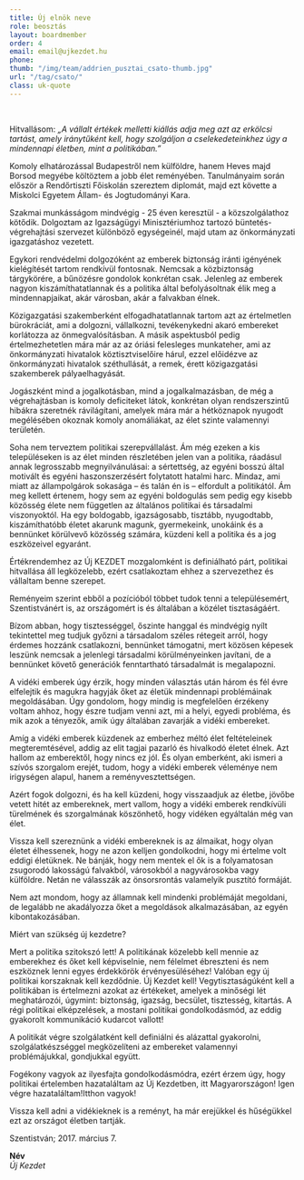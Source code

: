 ```yaml
---
title: Új elnök neve
role: beosztás
layout: boardmember
order: 4
email: email@ujkezdet.hu
phone:
thumb: "/img/team/addrien_pusztai_csato-thumb.jpg"
url: "/tag/csato/"
class: uk-quote
---
```


<br>

Hitvallásom: *„A vállalt értékek melletti kiállás adja meg azt az erkölcsi tartást, amely iránytűként kell, hogy szolgáljon a cselekedeteinkhez úgy a mindennapi életben, mint a politikában.”*

Komoly elhatározással Budapestről nem külföldre, hanem Heves majd Borsod megyébe költöztem a jobb élet reményében. Tanulmányaim során először a Rendőrtiszti Főiskolán szereztem diplomát, majd ezt követte a Miskolci Egyetem Állam- és Jogtudományi Kara.

Szakmai munkásságom mindvégig - 25 éven keresztül - a közszolgálathoz kötődik. Dolgoztam az Igazságügyi Minisztériumhoz tartozó büntetés-végrehajtási szervezet különböző egységeinél, majd utam az önkormányzati igazgatáshoz vezetett.

Egykori rendvédelmi dolgozóként az emberek biztonság iránti igényének kielégítését tartom rendkívül fontosnak. Nemcsak a közbiztonság tárgykörére, a bűnözésre gondolok konkrétan csak. Jelenleg az emberek nagyon kiszámíthatatlannak és a politika által befolyásoltnak élik meg a mindennapjaikat, akár városban, akár a falvakban élnek.

Közigazgatási szakemberként elfogadhatatlannak tartom azt az értelmetlen bürokráciát, ami a dolgozni, vállalkozni, tevékenykedni akaró embereket korlátozza az önmegvalósításban. A másik aspektusból pedig értelmezhetetlen mára már az az óriási felesleges munkateher, ami az önkormányzati hivatalok köztisztviselőire hárul, ezzel előidézve az önkormányzati hivatalok széthullását, a remek, érett közigazgatási szakemberek pályaelhagyását.

Jogászként mind a jogalkotásban, mind a jogalkalmazásban, de még a végrehajtásban is komoly deficiteket látok, konkrétan olyan rendszerszintű hibákra szeretnék rávilágítani, amelyek mára már a hétköznapok nyugodt megélésében okoznak komoly anomáliákat, az élet szinte valamennyi területén.

Soha nem terveztem politikai szerepvállalást. Ám még ezeken a kis településeken is az élet minden részletében jelen van a politika, ráadásul annak legrosszabb megnyilvánulásai: a sértettség, az egyéni bosszú által motivált és egyéni haszonszerzésért folytatott hatalmi harc. Mindaz, ami miatt az állampolgárok sokasága – és talán én is – elfordult a politikától. Ám meg kellett értenem, hogy sem az egyéni boldogulás sem pedig egy kisebb közösség élete nem független az általános politikai és társadalmi viszonyoktól. Ha egy boldogabb, igazságosabb, tisztább, nyugodtabb, kiszámíthatóbb életet akarunk magunk, gyermekeink, unokáink és a bennünket körülvevő közösség számára, küzdeni kell a politika és a jog eszközeivel egyaránt.

Értékrendemhez az Új KEZDET mozgalomként is definiálható párt, politikai hitvallása áll legközelebb, ezért csatlakoztam ehhez a szervezethez és vállaltam benne szerepet.

Reményeim szerint ebből a pozícióból többet tudok tenni a településemért, Szentistvánért is, az országomért is és általában a közélet tisztaságáért.

Bízom abban, hogy tisztességgel, őszinte hanggal és mindvégig nyílt tekintettel meg tudjuk győzni a társadalom széles rétegeit arról, hogy érdemes hozzánk csatlakozni, bennünket támogatni, mert közösen képesek leszünk nemcsak a jelenlegi társadalmi körülményeinken javítani, de a bennünket követő generációk fenntartható társadalmát is megalapozni.

A vidéki emberek úgy érzik, hogy minden választás után három és fél évre elfelejtik és magukra hagyják őket az életük mindennapi problémáinak megoldásában. Úgy gondolom, hogy mindig is megfelelően érzékeny voltam ahhoz, hogy észre tudjam venni azt, mi a helyi, egyedi probléma, és mik azok a tényezők, amik úgy általában zavarják a vidéki embereket.

Amíg a vidéki emberek küzdenek az emberhez méltó élet feltételeinek megteremtésével, addig az elit tagjai pazarló és hivalkodó életet élnek. Azt hallom az emberektől, hogy nincs ez jól. És olyan emberként, aki ismeri a szívós szorgalom erejét, tudom, hogy a vidéki emberek véleménye nem irigységen alapul, hanem a reményvesztettségen.

Azért fogok dolgozni, és ha kell küzdeni, hogy visszaadjuk az életbe, jövőbe vetett hitét az embereknek, mert vallom, hogy a vidéki emberek rendkívüli türelmének és szorgalmának köszönhető, hogy vidéken egyáltalán még van élet.

Vissza kell szereznünk a vidéki embereknek is az álmaikat, hogy olyan életet élhessenek, hogy ne azon kelljen gondolkodni, hogy mi értelme volt eddigi életüknek. Ne bánják, hogy nem mentek el ők is a folyamatosan zsugorodó lakosságú falvakból, városokból a nagyvárosokba vagy külföldre. Netán ne válasszák az önsorsrontás valamelyik pusztító formáját.

Nem azt mondom, hogy az államnak kell mindenki problémáját megoldani, de legalább ne akadályozza őket a megoldások alkalmazásában, az egyén kibontakozásában.

Miért van szükség új kezdetre?

Mert a politika szitokszó lett! A politikának közelebb kell mennie az emberekhez és őket kell képviselnie, nem félelmet ébreszteni és nem eszköznek lenni egyes érdekkörök érvényesüléséhez! Valóban egy új politikai korszaknak kell kezdődnie. Új Kezdet kell! Vegytisztaságúként kell a politikában is értelmezni azokat az értékeket, amelyek a minőségi lét meghatározói, úgymint: biztonság, igazság, becsület, tisztesség, kitartás. A régi politikai elképzelések, a mostani politikai gondolkodásmód, az eddig gyakorolt kommunikáció kudarcot vallott!

A politikát végre szolgálatként kell definiálni és alázattal gyakorolni, szolgálatkészséggel megközelíteni az embereket valamennyi problémájukkal, gondjukkal együtt.

Fogékony vagyok az ilyesfajta gondolkodásmódra, ezért érzem úgy, hogy politikai értelemben hazataláltam az Új Kezdetben, itt Magyarországon! Igen végre hazataláltam!Itthon vagyok!

Vissza kell adni a vidékieknek is a reményt, ha már erejükkel és hűségükkel ezt az országot életben tartják.

Szentistván; 2017. március 7.

**Név**
<br>*Új Kezdet*